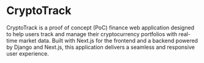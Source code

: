 # CryptoTrack
CryptoTrack is a proof of concept (PoC) finance web application designed to help users track and manage their cryptocurrency portfolios with real-time market data. Built with Next.js for the frontend and a backend powered by Django and Next.js, this application delivers a seamless and responsive user experience.
